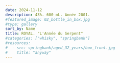 ```yaml
---
date: 2024-11-12
description: 43%. 600 mL. Année 2001.
#featured_image: 02_bottle_in_box.jpg
#type: gallery
sort_by: Name
title: ROYAL. "L'Année du Serpent"
#categories: ["whisky", "springbank"]
#resources:
#  - src: springbank/aged_32_years/box_front.jpg
#    title: "anyway"
---
```


